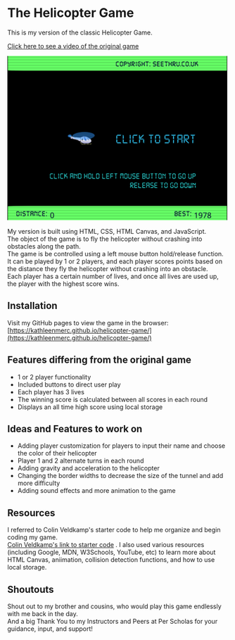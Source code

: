 # The Helicopter Game

This is my version of the classic Helicopter Game.  

[Click here to see a video of the original game](https://www.youtube.com/watch?v=v7xjPxV4kd4)

<img src="images/helicopter-flash-game_screenshot.png" width="500">

My version is built using HTML, CSS, HTML Canvas, and JavaScript.  
The object of the game is to fly the helicopter without crashing into obstacles along the path.  
The game is be controlled using a left mouse button hold/release function.  
It can be played by 1 or 2 players, and each player scores points based on the distance they fly the helicopter without crashing into an obstacle.  
Each player has a certain number of lives, and once all lives are used up, the player with the highest score wins.  


## Installation

Visit my GitHub pages to view the game in the browser:
[https://kathleenmerc.github.io/helicopter-game/](https://kathleenmerc.github.io/helicopter-game/)


## Features differing from the original game

- 1 or 2 player functionality
- Included buttons to direct user play
- Each player has 3 lives
- The winning score is calculated between all scores in each round
- Displays an all time high score using local storage


## Ideas and Features to work on 

- Adding player customization for players to input their name and choose the color of their helicopter
- Player 1 and 2 alternate turns in each round
- Adding gravity and acceleration to the helicopter
- Changing the border widths to decrease the size of the tunnel and add more difficulty
- Adding sound effects and more animation to the game


## Resources

I referred to Colin Veldkamp's starter code to help me organize and begin coding my game.  
[Colin Veldkamp's link to starter code](https://github.com/mrveldkamp-startcode/helicopter-game-start) . 
I also used various resources (including Google, MDN, W3Schools, YouTube, etc) to learn more about HTML Canvas, aniimation, collision detection functions, and how to use local storage.


## Shoutouts

Shout out to my brother and cousins, who would play this game endlessly with me back in the day.  
And a big Thank You to my Instructors and Peers at Per Scholas for your guidance, input, and support!
